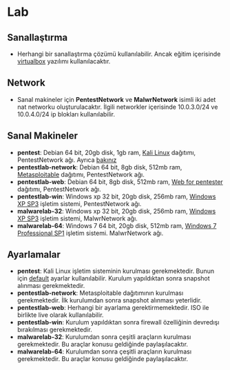 # Lab

## Sanallaştırma

- Herhangi bir sanallaştırma çözümü kullanılabilir. Ancak eğitim içerisinde [virtualbox][1] yazılımı kullanılacaktır.

## Network

- Sanal makineler için **PentestNetwork** ve **MalwrNetwork** isimli iki adet nat networku oluşturulacaktır. İlgili networkler içerisinde 10.0.3.0/24 ve 10.0.4.0/24 ip blokları kullanılabilir.

## Sanal Makineler

- **pentest**: Debian 64 bit, 20gb disk, 1gb ram, [Kali Linux][2] dağıtımı, PentestNetwork ağı. Ayrıca [bakınız][8]
- **pentestlab-network**: Debian 64 bit, 8gb disk, 512mb ram, [Metasploitable][3] dağıtımı, PentestNetwork ağı.
- **pentestlab-web**: Debian 64 bit, 8gb disk, 512mb ram, [Web for pentester][4] dağıtımı, PentestNetwork ağı.
- **pentestlab-win**: Windows xp 32 bit, 20gb disk, 256mb ram, [Windows XP SP3][5] işletim sistemi, PentestNetwork ağı.
- **malwarelab-32**: Windows xp 32 bit, 20gb disk, 256mb ram, [Windows XP SP3][5] işletim sistemi, MalwrNetwork ağı.
- **malwarelab-64**: Windows 7 64 bit, 20gb disk, 512mb ram, [Windows 7 Professional SP1][6] işletim sistemi. MalwrNetwork ağı.

## Ayarlamalar

- **pentest**: Kali Linux işletim sisteminin kurulması gerekmektedir. Bunun için [default][7] ayarlar kullanılabilir. Kurulum yapıldıktan sonra snapshot alınması gerekmektedir.
- **pentestlab-network**: Metasploitable dağıtımının kurulması gerekmektedir. İlk kurulumdan sonra snapshot alınması yeterlidir.
- **pentestlab-web**: Herhangi bir ayarlama gerektirmemektedir. ISO ile birlikte live olarak kullanılabilir.
- **pentestlab-win**: Kurulum yapıldıktan sonra firewall özelliğinin devredışı bırakılması gerekmektedir.
- **malwarelab-32**: Kurulumdan sonra çeşitli araçların kurulması gerekmektedir. Bu araçlar konusu geldiğinde paylaşılacaktır.
- **malwarelab-64**: Kurulumdan sonra çeşitli araçların kurulması gerekmektedir. Bu araçlar konusu geldiğinde paylaşılacaktır.

[1]: https://www.virtualbox.org/wiki/Downloads
[2]: https://www.kali.org
[3]: http://sourceforge.net/projects/metasploitable/files/Metasploitable2/
[4]: https://pentesterlab.com/exercises/web_for_pentester
[5]: https://e5.onthehub.com/WebStore/Welcome.aspx?ws=d0ada7dc-6b9b-e011-969d-0030487d8897&vsro=8
[6]: https://e5.onthehub.com/WebStore/Welcome.aspx?ws=d0ada7dc-6b9b-e011-969d-0030487d8897&vsro=8
[7]: http://docs.kali.org/category/installation
[8]: odevler/kali-linux-kurulumu.md
